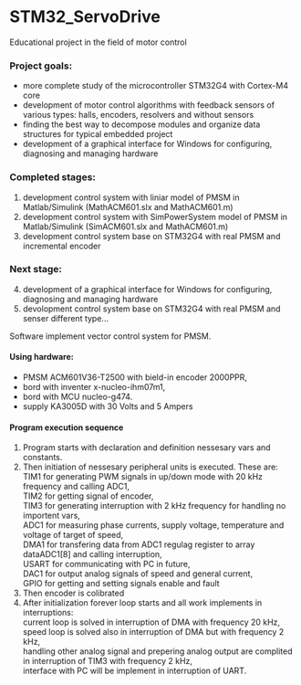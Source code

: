 # STM32_ServoDrive
Educational project in the field of motor control

### Project goals:
* more complete study of the microcontroller STM32G4 with Cortex-M4 core 
* development of motor control algorithms with feedback sensors of various types: halls, encoders, resolvers and without sensors
* finding the best way to decompose modules and organize data structures for typical embedded project   
* development of a graphical interface for Windows for configuring, diagnosing and managing hardware

### Completed stages:
1) development control system with liniar model of PMSM in Matlab/Simulink (MathACM601.slx and MathACM601.m)
2) development control system with SimPowerSystem model of PMSM in Matlab/Simulink (SimACM601.slx and MathACM601.m)
3) development control system base on STM32G4 with real PMSM and incremental encoder 

### Next stage:
4) development of a graphical interface for Windows for configuring, diagnosing and managing hardware
5) devolopment control system base on STM32G4 with real PMSM and senser different type...


Software implement vector control system for PMSM.
#### Using hardware: 
* PMSM ACM601V36-T2500 with bield-in encoder 2000PPR, 
* bord with inventer x-nucleo-ihm07m1,
* bord with MCU nucleo-g474.
* supply KA3005D with 30 Volts and 5 Ampers

#### Program execution sequence
1) Program starts with declaration and definition nessesary vars and constants.
2) Then initiation of nessesary peripheral units is executed. These are:  
 TIM1 for generating PWM signals in up/down mode with 20 kHz frequency and calling ADC1,  
 TIM2 for getting signal of encoder,  
 TIM3 for generating interruption with 2 kHz frequency for handling no importent vars,  
 ADC1 for measuring phase currents, supply voltage, temperature and voltage of target of speed,  
 DMA1 for transfering data from ADC1 regulag register to array dataADC1[8] and calling interruption,  
 USART for communicating with PC in future,  
 DAC1 for output analog signals of speed and general current,  
 GPIO for getting and setting signals enable and fault  
3) Then encoder is colibrated
4) After initialization forever loop starts and all work implements in interruptions:  
 current loop is solved in interruption of DMA with frequency 20 kHz,  
 speed loop is solved also in	interruption of DMA but with frequency 2 kHz,  
 handling other analog signal and prepering analog output are complited in interruption of TIM3 with frequency 2 kHz,  
 interface with PC will be implement in interruption of UART. 




